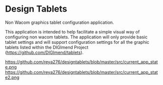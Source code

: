 # Design Tablets
Non Wacom graphics tablet configuration application.

This application is intended to help facilitate a simple visual way of configuring non wacom tablets. The application will only provide basic tablet settings and will support configuration settings for all the graphic tablets listed within the DIGImend Project (https://github.com/DIGImend/tablets).

https://github.com/reya276/designtablets/blob/master/src/current_app_state.png
https://github.com/reya276/designtablets/blob/master/src/current_app_state2.png
